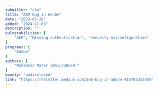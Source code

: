 ```yaml
---
submitter: "c2a"
title: "AEM Bug in Adobe"
date: "2023-05-20"
added: "2024-11-03"
description: ""
vulnerabilities: [
    "AEM", "Missing authentication", "Security misconfiguration"
]
programs: [
    "Adobe"
]
authors: [
    "Muhammad Mater (@micro0x00)"
]
bounty: "undisclosed"
link: "https://realm3ter.medium.com/aem-bug-in-adobe-416763d3ad04"
---
```




